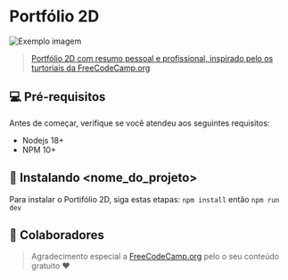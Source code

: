 # Portfólio 2D
<img src="https://raw.githubusercontent.com/JSLegendDev/2d-portfolio-kaboom/master/developerportfoliothumbnail.png" alt="Exemplo imagem">

> <a href="https://www.youtube.com/watch?v=wy_fSStEgMs">Portfólio 2D com resumo pessoal e profissional, inspirado pelo os turtoriais da FreeCodeCamp.org</a>


## 💻 Pré-requisitos

Antes de começar, verifique se você atendeu aos seguintes requisitos:
- Nodejs 18+
- NPM 10+
  
## 🚀 Instalando <nome_do_projeto>

Para instalar o Portifólio 2D, siga estas etapas:
`npm install` então `npm run dev`

## 🤝 Colaboradores

> Agradecimento especial a <a href="https://www.youtube.com/watch?v=wy_fSStEgMs">FreeCodeCamp.org</a> pelo o seu conteúdo gratuito :hearts: 

